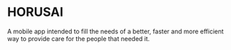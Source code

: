 # HORUSAI

A mobile app intended to fill the needs of a better, faster and more efficient way to provide care for the people that needed it.

